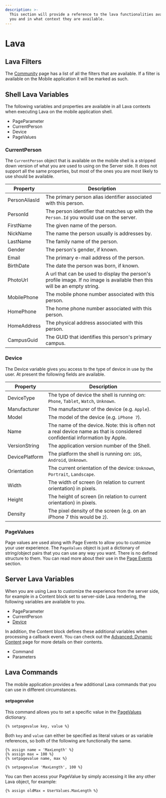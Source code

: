 ```yaml
---
description: >-
  This section will provide a reference to the lava functionalities available to
  you and in what context they are available.
---
```


# Lava

## Lava Filters

The [Community](https://community.rockrms.com/lava) page has a list of all the filters that are available. If a filter is available on the Mobile application it will be marked as such.

## Shell Lava Variables

The following variables and properties are available in all Lava contexts when executing Lava on the mobile application shell.

* PageParameter
* CurrentPerson
* Device
* PageValues

### CurrentPerson

The `CurrentPerson` object that is available on the mobile shell is a stripped down version of what you are used to using on the Server side. It does not support all the same properties, but most of the ones you are most likely to use should be available.

| Property | Description |
|----|----|
| PersonAliasId | The primary person alias identifier associated with this person. |
| PersonId | The person identifier that matches up with the `Person.Id` you would use on the server. |
| FirstName | The given name of the person. |
| NickName | The name the person usually is addresses by. |
| LastName | The family name of the person. |
| Gender | The person's gender, if known. |
| Email | The primary e-mail address of the person. |
| BirthDate | The date the person was born, if known. |
| PhotoUrl | A url that can be used to display the person's profile image. If no image is available then this will be an empty string. |
| MobilePhone | The mobile phone number associated with this person. |
| HomePhone | The home phone number associated with this person. |
| HomeAddress | The physical address associated with this person. |
| CampusGuid | The GUID that identifies this person's primary campus. |

### Device

The Device variable gives you access to the type of device in use by the user. At present the following fields are available.

| Property | Description |
|----|----|
| DeviceType | The type of device the shell is running on: `Phone`, `Tablet`, `Watch`, `Unknown`. |
| Manufacturer | The manufacturer of the device (e.g. `Apple`). |
| Model | The model of the device (e.g. `iPhone 7`). |
| Name | The name of the device. Note: this is often not a real device name as that is considered confidential information by Apple. |
| VersionString | The application version number of the Shell. |
| DevicePlatform | The platform the shell is running on: `iOS`, `Android`, `Unknown`. |
| Orientation | The current orientation of the device: `Unknown`, `Portrait`, `Landscape`. |
| Width | The width of screen \(in relation to current orientation\) in pixels. |
| Height | The height of screen \(in relation to current orientation\) in pixels. |
| Density | The pixel density of the screen (e.g. on an iPhone 7 this would be `2`). |

### PageValues

Page values are used along with Page Events to allow you to customize your user experience. The `PageValues` object is just a dictionary of string/object pairs that you can use any way you want. There is no defined structure to them. You can read more about their use in the [Page Events](advanced-dynamic-content.md#PageEvents) section.

## Server Lava Variables

When you are using Lava to customize the experience from the server side, for example in a Content block set to server-side Lava rendering, the following variables are available to you.

* PageParameter
* CurrentPerson
* [Device](#Device)

In addition, the Content block defines these additional variables when processing a callback event. You can check out the [Advanced: Dynamic Content](advanced-dynamic-content.md) page for more details on their contents.

* Command
* Parameters

## Lava Commands

The mobile application provides a few additional Lava commands that you can use in different circumstances.

#### setpagevalue

This command allows you to set a specific value in the [PageValues](#PageValues) dictionary.

```text
{% setpagevalue key, value %}
```

Both `key` and `value` can either be specified as literal values or as variable references, so both of the following are functionally the same.

```text
{% assign name = 'MaxLength' %}
{% assign max = 100 %}
{% setpagevalue name, max %}
```

```text
{% setpagevalue 'MaxLength', 100 %}
```

You can then access your PageValue by simply accessing it like any other Lava object, for example:

```text
{% assign oldMax = UserValues.MaxLength %}
```
